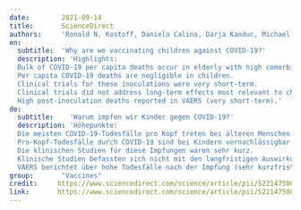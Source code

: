 ```yaml
---
date:        2021-09-14
title:       ScienceDirect 
authors:     'Ronald N. Kostoff, Daniela Calina, Darja Kanduc, Michael B. Briggs, Panayiotis Vlachoyiannopoulos, Andrey A.Svistunov, Aristidis Tsatsakis'
en:
  subtitle:  'Why are we vaccinating children against COVID-19?'
  description: 'Highlights:
  Bulk of COVID-19 per capita deaths occur in elderly with high comorbidities.
  Per capita COVID-19 deaths are negligible in children.
  Clinical trials for these inoculations were very short-term.
  Clinical trials did not address long-term effects most relevant to children.
  High post-inoculation deaths reported in VAERS (very short-term).'
de: 
  subtitle:    'Warum impfen wir Kinder gegen COVID-19?'
  description: 'Höhepunkte:
  Die meisten COVID-19-Todesfälle pro Kopf treten bei älteren Menschen mit hohem Krankheitswert auf.
  Pro-Kopf-Todesfälle durch COVID-19 sind bei Kindern vernachlässigbar.
  Die klinischen Studien für diese Impfungen waren sehr kurz.
  Klinische Studien befassten sich nicht mit den langfristigen Auswirkungen, die für Kinder am wichtigsten sind.
  VAERS berichtet über hohe Todesfälle nach der Impfung (sehr kurzfristig).'
group:       "Vaccines"
credit:     https://www.sciencedirect.com/science/article/pii/S221475002100161X?via%3Dihub
link:       https://www.sciencedirect.com/science/article/pii/S221475002100161X/pdfft?md5=f6150ce230ae29f988a1aadce4639af4&pid=1-s2.0-S221475002100161X-mainext.pdf
---
```

<object data="{{ page.link }}" style='height:calc(100vh - 400px); width: 100%' type='application/pdf'></object>
